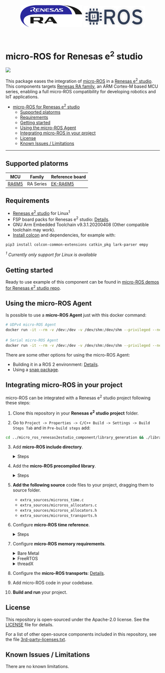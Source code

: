 <br/>

<a>
   <p align="center">
      <img width="40%" src=".images/renesas_logo.gif">
      <img width="40%" src=".images/microros_logo.png">
   </p>
</a>
<br/>

# micro-ROS for Renesas e<sup>2</sup> studio

[![ ](https://github.com/micro-ROS/micro_ros_renesas_testbench/actions/workflows/ci_galactic.yml/badge.svg?branch=foxy)](https://github.com/micro-ROS/micro_ros_renesas_testbench/actions/workflows/ci_galactic.yml)

This package eases the integration of [micro-ROS](https://micro.ros.org/) in a [Renesas e<sup>2</sup> studio](https://www.renesas.com/us/en/software-tool/e-studio). This components targets [Renesas RA family](https://www.renesas.com/us/en/products/microcontrollers-microprocessors/ra-cortex-m-mcus), an ARM Cortex-M based MCU series, enabling a full micro-ROS compatibility for developing robotics and IoT applications.

- [micro-ROS for Renesas e<sup>2</sup> studio](#micro-ros-for-renesas-esup2sup-studio)
  - [Supported platorms](#supported-platorms)
  - [Requirements](#requirements)
  - [Getting started](#getting-started)
  - [Using the micro-ROS Agent](#using-the-micro-ros-agent)
  - [Integrating micro-ROS in your project](#integrating-micro-ros-in-your-project)
  - [License](#license)
  - [Known Issues / Limitations](#known-issues--limitations)

---
## Supported platorms

| MCU                                                                                                                                                                             | Family    | Reference board                                                                                                                              |
| ------------------------------------------------------------------------------------------------------------------------------------------------------------------------------- | --------- | -------------------------------------------------------------------------------------------------------------------------------------------- |
| [RA6M5](https://www.renesas.com/us/en/products/microcontrollers-microprocessors/ra-cortex-m-mcus/ra6m5-200mhz-arm-cortex-m33-trustzone-highest-integration-ethernet-and-can-fd) | RA Series | [EK-RA6M5](https://www.renesas.com/us/en/products/microcontrollers-microprocessors/ra-cortex-m-mcus/ek-ra6m5-evaluation-kit-ra6m5-mcu-group) |

## Requirements

- [Renesas e<sup>2</sup> studio](https://www.renesas.com/us/en/software-tool/e-studio) for Linux<sup>1</sup>
- FSP board packs for Renesas e<sup>2</sup> studio: [Details](fps_install_packs.md).
- GNU Arm Embedded Toolchain v9.3.1.20200408 (Other compatible toolchain may work).
- [Install colcon](https://colcon.readthedocs.io/en/released/user/installation.html) and dependencies, for example with:

```bash
pip3 install colcon-common-extensions catkin_pkg lark-parser empy
```

*<sup>1</sup> Currently only support for Linux is available*
## Getting started

Ready to use example of this component can be found in [micro-ROS demos for Renesas e<sup>2</sup> studio repo](https://github.com/micro-ROS/micro_ros_renesas_demos).
## Using the micro-ROS Agent

Is possible to use a **micro-ROS Agent** just with this docker command:

```bash
# UDPv4 micro-ROS Agent
docker run -it --rm -v /dev:/dev -v /dev/shm:/dev/shm --privileged --net=host microros/micro-ros-agent:$ROS_DISTRO udp4 --port 8888 -v6

# Serial micro-ROS Agent
docker run -it --rm -v /dev:/dev -v /dev/shm:/dev/shm --privileged --net=host microros/micro-ros-agent:$ROS_DISTRO serial --dev [YOUR BOARD PORT] -v6
```

There are some other options for using the micro-ROS Agent:
 - Building it in a ROS 2 environment: [Details](https://micro.ros.org/docs/tutorials/core/first_application_linux/).
 - Using a [snap package](https://snapcraft.io/micro-ros-agent).

## Integrating micro-ROS in your project

micro-ROS can be integrated with a Renesas e<sup>2</sup> studio project following these steps:

1. Clone this repository in your **Renesas e<sup>2</sup> studio project** folder.

2. Go to `Project -> Properties -> C/C++ Build -> Settings -> Build Steps Tab` and in `Pre-build steps` add:

```bash
cd ../micro_ros_renesas2estudio_component/library_generation && ./library_generation.sh "${cross_toolchain_flags}"
```

3. Add <b>micro-ROS include directory</b>.
   <details>
   <summary>Steps</summary>

      In `Project -> Settings -> C/C++ Build -> Settings -> Tool Settings Tab -> GNU ARM Cross C Compiler -> Includes`

      - add `"${workspace_loc:/${ProjName}/micro_ros_renesas2estudio_component/libmicroros/include}"` in `Include paths (-l)`

   </details>

4. Add the **micro-ROS precompiled library**.
   <details>
   <summary>Steps</summary>

     In `Project -> Settings -> C/C++ Build -> Settings -> Tool Settings Tab -> GNU ARM Cross C Linker -> Libraries`
      - add `"${workspace_loc:/${ProjName}/micro_ros_renesas2estudio_component/libmicroros}"` in `Library search path (-L)`
      - add `microros` in `Libraries (-l)`
   </details>

6. **Add the following source** code files to your project, dragging them to source folder.
      - `extra_sources/microros_time.c`
      - `extra_sources/microros_allocators.c`
      - `extra_sources/microros_allocators.h`
      - `extra_sources/microros_transports.h`

7. Configure **micro-ROS time reference**.

   <details>
   <summary>Steps</summary>

   Configure `g_timer0` as an `r_agt`
      1. Double click on the `configuration.xml` file of your project and go to the `Components` tab.
      2. Filter for `timer` and enable the `r_agt` timer:

         ![image](.images/Enable_timer.png)

      3. Go to the `Stacks` tab, then select `New Stack -> Driver -> Timers -> Timer Driver on r_agt`.
      4. Modify the clock period on the component properties (`Module g_timer0 Timer Driver on r_agt -> General -> Period`) to `0x800000`
      5. Modify the count source on the component properties (`Module g_timer0 Timer Driver on r_agt -> General -> Count Source`) to `PCLKB`
      6. Modify the interrupt callback on the component properties (`Module g_timer0 Timer Driver on r_agt -> Interrupt -> Callback`) to `micro_ros_timer_cb`
      7. Modify the underflow interrupt priority on the component properties (`Module g_timer0 Timer Driver on r_agt -> Interrupt -> Underflow Interrupt Priority`) to `Priority 15`

         ![image](.images/Timer_configuration.png)

      8. Make sure that PCLKB is set to 12500 kHz in `Clocks` tab:

         ![image](.images/Configure_timer_clock.png)

      9.  Save the modification using `ctrl + s` and click on `Generate Project Content`.

   </details>

8. Configure **micro-ROS memory requirements**.

   <details>
   <summary>Bare Metal</summary>

   Configure the stack and heap size:

   1. On the `configuration.xml` menu, go to the `BSP` tab.
   2. Go to the `RA Common` section and set the `Main stack size (bytes)` and `Heap size (bytes)` fields to 5000 B:

      ![image](.images/Configure_memory.png)

   3. Save the modification using `ctrl + s` and click on `Generate Project Content`.
   </details>

   <details>
   <summary>FreeRTOS</summary>

   Configure the stack and heap size in the created FreeRTOS task:

      1. On the `configuration.xml` menu, go to the `Stacks` tab and create a new thread for micro-ROS.
      2. Go to the `Stacks` tab, then select `New Stack -> FreeRTOS -> Memory Management -> Heap 4`. TODO: were to put this step?
      3. Configure the micro-ROS thread properties:
         1. Set the name of the thread entry function under `Thread -> Symbol` to `micro_ros_thread`.
         2. Set `Thread -> Stack size (bytes)` to 5000 B.  
         3. Set `Common -> Memory Allocation -> Support Dynamic Allocation` to `Enable`.  
         4. Set `Common -> Memory Allocation -> Support Static Allocation` to `Enable`.  
         5. Set `Common -> Memory Allocation -> Total Heap Size` to 65000 B.  
  
         ![image](.images/FreeRTOS_heap_stack.png)

      4.  On the `configuration.xml` menu, go to the `BSP` tab.
      5.  Go to the `RA Common` section and set the `Main stack size (bytes)` and `Heap size (bytes)` fields to 5000 B:

         ![image](.images/Configure_memory.png)

         *Note: It is required to have some heap outside FreeRTOS heap because [newlib will use it](https://nadler.com/embedded/newlibAndFreeRTOS.html)*

      6.  Save the modification using `ctrl + s` and click on `Generate Project Content`.
      7.  Check that the file `thread_microros_entry.c` has been created on the project source directory.

   </details>

   <details>
   <summary>threadX</summary>
      1. On the `configuration.xml` menu, go to the `Stacks` tab and create a new thread for micro-ROS.
      2. Configure the micro-ROS thread properties:
         1. Set the name of the thread entry function under `Thread -> Symbol` to `micro_ros_thread`.
         2. Set `Thread -> Stack size (bytes)` to 5000 B.  
         3. Set the name of the thread entry function under `Thread -> Symbol` to `micro_ros_thread`.
         4. Set and the thread stack size `Thread -> Stack size (bytes)` to 5000.
         5. Increase thread timer resolution `Common -> Timer -> Timer Ticks Per Second` to 1000 ticks per second.  
   
         ![image](.images/ThreadX_thread_conf.png)

      3. On the `configuration.xml` menu, go to the `BSP` tab.
      4. Go to the `RA Common` section and set the `Main stack size (bytes)` and `Heap size (bytes)` fields to 5000 B:
   
         ![image](.images/Configure_memory.png)

      5. Save the modification using `ctrl + s` and click on `Generate Project Content`.
      6. Check that the file `thread_microros_entry.c` has been created on the project source directory.

   </details>

9.  Configure the **micro-ROS transports**: [Details](micro_ros_transports.md).

10. Add micro-ROS code in your codebase.

11. **Build and run** your project.
## License

This repository is open-sourced under the Apache-2.0 license. See the [LICENSE](LICENSE) file for details.

For a list of other open-source components included in this repository,
see the file [3rd-party-licenses.txt](3rd-party-licenses.txt).

## Known Issues / Limitations

There are no known limitations.
